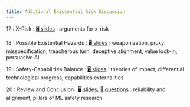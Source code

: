 ```yaml
---
title: Additional Existential Risk Discussion
---
```


17
: X-Risk
    : [🖥️ slides](https://docs.google.com/presentation/d/19IuBw7GsO6MEeOQIAbY6imDnWLSLT4Fzk2PAW6xq_gA/edit?usp=sharing)
: arguments for x-risk

18
: Possible Existential Hazards
  : [🖥️ slides](https://docs.google.com/presentation/d/1tp65f22ZhWoKdie6VNrh2nY1dWLoK_0WXSSXzdBYLt4/edit?usp=sharing)
: weaponization, proxy misspecification, treacherous turn, deceptive alignment, value lock-in, persuasive AI

19
: Safety-Capabilities Balance
  : [🖥️ slides](https://docs.google.com/presentation/d/1P2VsZClM6YsK_vYtO66Yt-JeKlCFBABK-4ieZf0F2B4/edit?usp=sharing)
: theories of impact, differential technological progress, capabilities externalities

20
: Review and Conclusion
  : [🖥️ slides](https://docs.google.com/presentation/d/1EL9ogIdzapL8_tZMMTw0CfhusRmHtnqA9uh3Wcoutj4/edit?usp=sharing), [📝 questions](https://www.overleaf.com/read/mfwgrcvtxqhx)
: reliability and alignment, pillars of ML safety research
